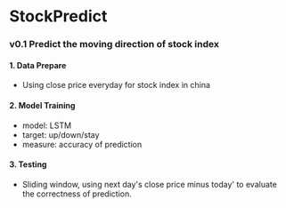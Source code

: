 # StockPredict

### v0.1 Predict the moving direction of stock index
#### 1. Data Prepare

* Using close price everyday for stock index in china

#### 2. Model Training

* model: LSTM
* target: up/down/stay
* measure: accuracy of prediction

#### 3. Testing

* Sliding window, using next day's close price minus today' to evaluate the correctness of prediction.
